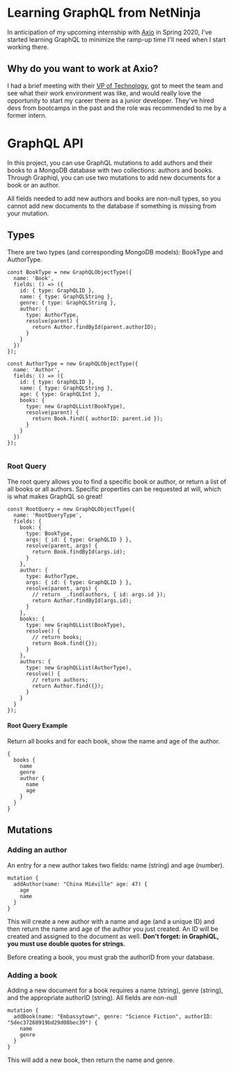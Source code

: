 # Learning GraphQL from NetNinja
In anticipation of my upcoming internship with [Axio](https://axio.com/careers/?gh_jid=4020412002) in Spring 2020, I've started learning GraphQL to minimize the ramp-up time I'll need when I start working there.

## Why do you want to work at Axio?
I had a brief meeting with their [VP of Technology](https://axio.com/leadership/), got to meet the team and see what their work environment was like, and would really love the opportunity to start my career there as a junior developer. They've hired devs from bootcamps in the past and the role was recommended to me by a former intern.

# GraphQL API
In this project, you can use GraphQL mutations to add authors and their books to a MongoDB database with two collections: authors and books. Through Graphiql, you can use two mutations to add new documents for a book or an author. 

All fields needed to add new authors and books are non-null types, so you cannot add new documents to the database if something is missing from your mutation.

## Types

There are two types (and corresponding MongoDB models): BookType and AuthorType.

```
const BookType = new GraphQLObjectType({
  name: 'Book',
  fields: () => ({
    id: { type: GraphQLID },
    name: { type: GraphQLString },
    genre: { type: GraphQLString },
    author: {
      type: AuthorType,
      resolve(parent) {
        return Author.findById(parent.authorID); 
      }
    }
  })
});

const AuthorType = new GraphQLObjectType({
  name: 'Author',
  fields: () => ({
    id: { type: GraphQLID },
    name: { type: GraphQLString },
    age: { type: GraphQLInt },
    books: {
      type: new GraphQLList(BookType),
      resolve(parent) {
        return Book.find({ authorID: parent.id });
      }
    }
  })
});


```

### Root Query
The root query allows you to find a specific book or author, or return a list of all books or all authors. Specific properties can be requested at will, which is what makes GraphQL so great!

```
const RootQuery = new GraphQLObjectType({
  name: 'RootQueryType',
  fields: {
    book: {
      type: BookType,
      args: { id: { type: GraphQLID } },
      resolve(parent, args) {
        return Book.findById(args.id);
      }
    },
    author: {
      type: AuthorType,
      args: { id: { type: GraphQLID } },
      resolve(parent, args) {
        // return _.find(authors, { id: args.id });
        return Author.findById(args.id);
      }
    },
    books: {
      type: new GraphQLList(BookType),
      resolve() {
        // return books;
        return Book.find({});
      }
    },
    authors: {
      type: new GraphQLList(AuthorType),
      resolve() {
        // return authors;
        return Author.find({});
      }
    }
  }
});
```

#### Root Query Example
Return all books and for each book, show the name and age of the author.

```
{
  books {
    name
    genre
    author {
      name
      age
    }
  }
}
```

## Mutations

### Adding an author
An entry for a new author takes two fields: name (string) and age (number).

```
mutation {
  addAuthor(name: "China Miéville" age: 47) {
    age
    name
  }
}
```

This will create a new author with a name and age (and a unique ID) and then return the name and age of the author you just created. An ID will be created and assigned to the document as well. **Don't forget: in GraphiQL, you must use double quotes for strings.**

Before creating a book, you must grab the authorID from your database. 

### Adding a book
Adding a new document for a book requires a name (string), genre (string), and the appropriate authorID (string). All fields are non-null

```
mutation {
  addBook(name: "Embassytown", genre: "Science Fiction", authorID: "5dec37268919bd29d08bec39") {
    name
    genre
  }
}
```

This will add a new book, then return the name and genre.
